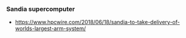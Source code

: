 ### Sandia supercomputer

* https://www.hpcwire.com/2018/06/18/sandia-to-take-delivery-of-worlds-largest-arm-system/
